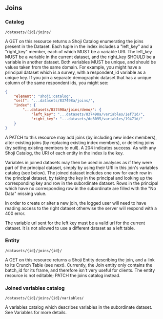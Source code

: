 ## Joins

### Catalog

`/datasets/{id}/joins/`

A GET on this resource returns a Shoji Catalog enumerating the joins present in the Dataset. Each tuple in the index includes a "left_key" and a "right_key" member, each of which MUST be a variable URI. The left_key MUST be a variable in the current dataset, and the right_key SHOULD be a variable in another dataset. Both variables MUST be unique, and should be values taken from the same domain. For example, you might have a principal dataset which is a survey, with a respondent_id variable as a unique key. If you join a separate demographic dataset that has a unique column of the same respondent ids, you might see:

```json
{
    "element": "shoji:catalog",
    "self": "...datasets/837498a/joins/",
    "index": {
        "...datasets/837498a/joins/demo/": {
            "left_key": "...datasets/837498a/variables/1ef71d/",
            "right_key": "...datasets/de3095/variables/19471d/"
    }
}
```

A PATCH to this resource may add joins (by including new index members), alter existing joins (by replacing existing index members), or deleting joins (by setting existing members to null). A 204 indicates success. As with any Shoji Catalog, the URI of each entity in the index is the key.

Variables in joined datasets may then be used in analyses as if they were part of the principal dataset, simply by using their URI in this join's variables catalog (see below). The joined dataset includes one row for each row in the principal dataset, by taking the key in the principal and looking up the corresponding key and row in the subordinate dataset. Rows in the principal which have no corresponding row in the subordinate are filled with the "No Data" missing value.

In order to create or alter a new join, the logged user will need to have reading access to the right dataset otherwise the server will respond with a 400 error.

The variable url sent for the left key must be a valid url for the current dataset. It is not allowed to use a different dataset as a left table.

### Entity

`/datasets/{id}/joins/{id}/`

A GET on this resource returns a Shoji Entity describing the join, and a link to its Crunch Table (see next). Currently, the Join entity only contains the batch_id for its frame, and therefore isn't very useful for clients. The entity resource is not editable; PATCH the joins catalog instead.

### Joined variables catalog

`/datasets/{id}/joins/{id}/variables/`

A variables catalog which describes variables in the subordinate dataset. See Variables for more details.